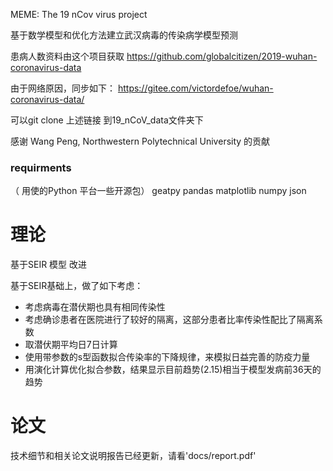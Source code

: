 MEME: The 19 nCov virus project

基于数学模型和优化方法建立武汉病毒的传染病学模型预测

患病人数资料由这个项目获取
https://github.com/globalcitizen/2019-wuhan-coronavirus-data

由于网络原因，同步如下：
https://gitee.com/victordefoe/wuhan-coronavirus-data/

可以git clone 上述链接 到19_nCoV_data文件夹下


感谢 Wang Peng, Northwestern Polytechnical University 的贡献

### requirments
（ 用使的Python 平台一些开源包）
geatpy
pandas
matplotlib
numpy
json


# 理论  
基于SEIR 模型
改进

基于SEIR基础上，做了如下考虑：
* 考虑病毒在潜伏期也具有相同传染性
* 考虑确诊患者在医院进行了较好的隔离，这部分患者比率传染性配比了隔离系数
* 取潜伏期平均日7日计算
* 使用带参数的s型函数拟合传染率的下降规律，来模拟日益完善的防疫力量
* 用演化计算优化拟合参数，结果显示目前趋势(2.15)相当于模型发病前36天的趋势

# 论文
技术细节和相关论文说明报告已经更新，请看'docs/report.pdf'


